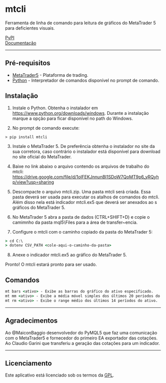 # mtcli  
  
Ferramenta de linha de comando para leitura de gráficos do MetaTrader 5 para deficientes visuais.  
  
[PyPI](https://pypi.python.org/pypi/mtcli)  
[Documentação](https://vfranca.github.io/mtcli)  
  
------------

## Pré-requisitos  

* [MetaTrader5](https://www.metatrader5.com/pt) - Plataforma de trading.  
* [Python](https://www.python.org/downloads/windows) - Interpretador de comandos disponível no prompt de comando.  


## Instalação  

1. Instale o Python. Obtenha o instalador em https://www.python.org/downloads/windows. Durante a instalação marque a opção para ficar disponível no path do Windows.

2. No prompt de comando execute:
```
> pip install mtcli
```
3. Instale o MetaTrader 5. De preferência obtenha o instalador no site da sua corretora, caso contrário o instalador está disponível para download no site oficial do MetaTrader.  
4. Baixe no link abaixo o arquivo contendo os arquivos de trabalho do mtcli:  
https://drive.google.com/file/d/1olFEKJnnunBI1SDoW7QoMT9p6_yRQyhp/view?usp=sharing  

5. Descompacte o arquivo mtcli.zip. Uma pasta mtcli será criada. Essa pasta deverá ser usada para executar os atalhos de comandos do mtcli. Além disso nela está indicador mtcli.ex5 que deverá ser anexados ao s gráficos do MetaTrader 5.
 
6. No MetaTrader 5 abra a pasta de dados (CTRL+SHIFT+D) e copie o camimnho da pasta mql5\Files para a área de transfer~encia.


7. Configure o mtcli com o caminho copiado da pasta do MetaTrader 5:
```cmd
> cd C:\
> dotenv CSV_PATH <cole-aqui-o-caminho-da-pasta>
```

8. Anexe o indicador mtcli.ex5 ao gráfico do MetaTrader 5.  

Pronto! O mtcli estará pronto para ser usado.  


## Comandos  
  
```cmd
mt bars <ativo> - Exibe as barras do gráfico do ativo especificado.
mt mm <ativo> - Exibe a média móvel simples dos últimos 20 períodos do ativo.
mt rm <ativo> - Exibe o range médio dos últimos 14 períodos do ativo.
```

------------
  
  ## Agradecimentos  
  
Ao @MaiconBaggio desenvolvedor do PyMQL5 que faz uma comunicação com o MetaTrader5 e fornecedor do primeiro EA exportador das cotações.  
Ao Claudio Garini que transferiu a geração das cotações para um indicador.  


------------
  
## Licenciamento  

Este aplicativo está licenciado sob os termos da [GPL](../LICENSE).  
